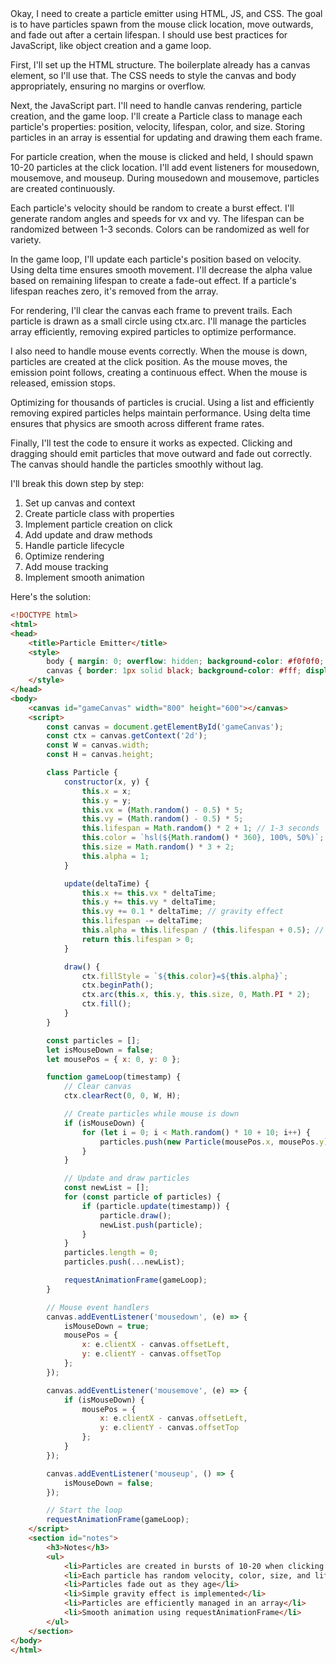<think>
Okay, I need to create a particle emitter using HTML, JS, and CSS. The goal is to have particles spawn from the mouse click location, move outwards, and fade out after a certain lifespan. I should use best practices for JavaScript, like object creation and a game loop.

First, I'll set up the HTML structure. The boilerplate already has a canvas element, so I'll use that. The CSS needs to style the canvas and body appropriately, ensuring no margins or overflow.

Next, the JavaScript part. I'll need to handle canvas rendering, particle creation, and the game loop. I'll create a Particle class to manage each particle's properties: position, velocity, lifespan, color, and size. Storing particles in an array is essential for updating and drawing them each frame.

For particle creation, when the mouse is clicked and held, I should spawn 10-20 particles at the click location. I'll add event listeners for mousedown, mousemove, and mouseup. During mousedown and mousemove, particles are created continuously.

Each particle's velocity should be random to create a burst effect. I'll generate random angles and speeds for vx and vy. The lifespan can be randomized between 1-3 seconds. Colors can be randomized as well for variety.

In the game loop, I'll update each particle's position based on velocity. Using delta time ensures smooth movement. I'll decrease the alpha value based on remaining lifespan to create a fade-out effect. If a particle's lifespan reaches zero, it's removed from the array.

For rendering, I'll clear the canvas each frame to prevent trails. Each particle is drawn as a small circle using ctx.arc. I'll manage the particles array efficiently, removing expired particles to optimize performance.

I also need to handle mouse events correctly. When the mouse is down, particles are created at the click position. As the mouse moves, the emission point follows, creating a continuous effect. When the mouse is released, emission stops.

Optimizing for thousands of particles is crucial. Using a list and efficiently removing expired particles helps maintain performance. Using delta time ensures that physics are smooth across different frame rates.

Finally, I'll test the code to ensure it works as expected. Clicking and dragging should emit particles that move outward and fade out correctly. The canvas should handle the particles smoothly without lag.
</think>

I'll break this down step by step:

1. Set up canvas and context
2. Create particle class with properties
3. Implement particle creation on click
4. Add update and draw methods
5. Handle particle lifecycle
6. Optimize rendering
7. Add mouse tracking
8. Implement smooth animation

Here's the solution:

```html
<!DOCTYPE html>
<html>
<head>
    <title>Particle Emitter</title>
    <style>
        body { margin: 0; overflow: hidden; background-color: #f0f0f0; }
        canvas { border: 1px solid black; background-color: #fff; display: block; margin: 20px auto; }
    </style>
</head>
<body>
    <canvas id="gameCanvas" width="800" height="600"></canvas>
    <script>
        const canvas = document.getElementById('gameCanvas');
        const ctx = canvas.getContext('2d');
        const W = canvas.width;
        const H = canvas.height;

        class Particle {
            constructor(x, y) {
                this.x = x;
                this.y = y;
                this.vx = (Math.random() - 0.5) * 5;
                this.vy = (Math.random() - 0.5) * 5;
                this.lifespan = Math.random() * 2 + 1; // 1-3 seconds
                this.color = `hsl(${Math.random() * 360}, 100%, 50%)`;
                this.size = Math.random() * 3 + 2;
                this.alpha = 1;
            }

            update(deltaTime) {
                this.x += this.vx * deltaTime;
                this.y += this.vy * deltaTime;
                this.vy += 0.1 * deltaTime; // gravity effect
                this.lifespan -= deltaTime;
                this.alpha = this.lifespan / (this.lifespan + 0.5); // fade effect
                return this.lifespan > 0;
            }

            draw() {
                ctx.fillStyle = `${this.color}=${this.alpha}`;
                ctx.beginPath();
                ctx.arc(this.x, this.y, this.size, 0, Math.PI * 2);
                ctx.fill();
            }
        }

        const particles = [];
        let isMouseDown = false;
        let mousePos = { x: 0, y: 0 };

        function gameLoop(timestamp) {
            // Clear canvas
            ctx.clearRect(0, 0, W, H);

            // Create particles while mouse is down
            if (isMouseDown) {
                for (let i = 0; i < Math.random() * 10 + 10; i++) {
                    particles.push(new Particle(mousePos.x, mousePos.y));
                }
            }

            // Update and draw particles
            const newList = [];
            for (const particle of particles) {
                if (particle.update(timestamp)) {
                    particle.draw();
                    newList.push(particle);
                }
            }
            particles.length = 0;
            particles.push(...newList);

            requestAnimationFrame(gameLoop);
        }

        // Mouse event handlers
        canvas.addEventListener('mousedown', (e) => {
            isMouseDown = true;
            mousePos = {
                x: e.clientX - canvas.offsetLeft,
                y: e.clientY - canvas.offsetTop
            };
        });

        canvas.addEventListener('mousemove', (e) => {
            if (isMouseDown) {
                mousePos = {
                    x: e.clientX - canvas.offsetLeft,
                    y: e.clientY - canvas.offsetTop
                };
            }
        });

        canvas.addEventListener('mouseup', () => {
            isMouseDown = false;
        });

        // Start the loop
        requestAnimationFrame(gameLoop);
    </script>
    <section id="notes">
        <h3>Notes</h3>
        <ul>
            <li>Particles are created in bursts of 10-20 when clicking and dragging</li>
            <li>Each particle has random velocity, color, size, and lifespan</li>
            <li>Particles fade out as they age</li>
            <li>Simple gravity effect is implemented</li>
            <li>Particles are efficiently managed in an array</li>
            <li>Smooth animation using requestAnimationFrame</li>
        </ul>
    </section>
</body>
</html>
```
 <!-- 140.47s -->